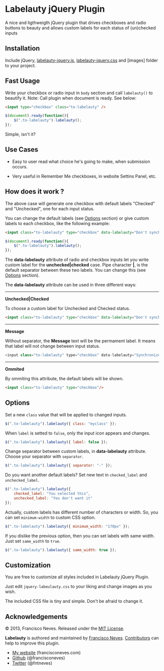 Labelauty jQuery Plugin
=========

A nice and ligthweigth jQuery plugin that drives checkboxes and radio buttons
to beauty and allows custom labels for each status of (un)checked inputs


Installation
------------

Include jQuery, [labelauty-jquery.js], [labelauty-jquery.css] and [images] folder to your project.


Fast Usage
-----------

Write your checkbox or radio input in `body` section and call `labelauty()` to beautify it.
Note: Call plugin when document is ready. See below:

~~~ html
<input type="checkbox" class="to-labelauty" />
~~~

~~~ js
$(document).ready(function(){
	$(".to-labelauty").labelauty();
});
~~~

Simple, isn't it?


Use Cases
----------

 * Easy to user read what choice he's going to make, when submission occurs.

 * Very useful in Remember Me checkboxes, in website Settins Panel, etc.


How does it work ?
--------------

The above case will generate one checkbox with default 
labels "Checked" and "Unchecked", one for each input status.

You can change the default labels (see [Options] section) or 
give custom labels to each checkbox, like the following example:

~~~ html
<input class="to-labelauty" type="checkbox" data-labelauty="Don't synchronize files|Synchronize my files"/>
~~~

~~~ js
$(document).ready(function(){
	$(".to-labelauty").labelauty();
});
~~~

The __data-labelauty__ attribute of radio and checkbox inputs let you write custom label for the __unchecked|checked__ case.
Pipe character __|__, is the default separator between these two labels. You can change this (see [Options] section).




The __data-labelauty__ attribute can be used in three different ways:
__________
__Unchecked|Checked__

To choose a custom label for Unchecked and Checked status.

~~~ html
<input class="to-labelauty" type="checkbox" data-labelauty="Don't synchronize files|Synchronize my files"/>
~~~
__________
__Message__

Without separator, the __Message__ text will be the permament label. It means that label will not change between input status.

~~~ js
<input class="to-labelauty" type="checkbox" data-labelauty="Synchronize my files"/>
~~~
__________
__Ommited__

By ommiting this attribute, the default labels will be shown.

~~~ html
<input class="to-labelauty" type="checkbox"/>
~~~


Options
-------------

Set a new `class` value that will be applied to changed inputs.

~~~ js
$(".to-labelauty").labelauty({ class: "myclass" });
~~~

When `label` is setted to `false`, only the input icon appears and changes.

~~~ js
$(".to-labelauty").labelauty({ label: false });
~~~

Change separator between custom labels, in __data-labelauty__ attribute.
Choose your separator with `separator`.

~~~ js
$(".to-labelauty").labelauty({ separator: "-" });
~~~

Do you want another default labels?
Set new text in `checked_label` and `unchecked_label`.

~~~ js
$(".to-labelauty").labelauty({
	checked_label: "You selected this",
	unchecked_label: "You don't want it"
});
~~~

Actually, custom labels has different number of characters or width.
So, you can set `minimum-width` to custom CSS option.

~~~ js
$(".to-labelauty").labelauty({ minimum_width: "170px" });
~~~

If you dislike the previous option, then you can set labels with same width.
Just set `same_width` to `true`.

~~~ js
$(".to-labelauty").labelauty({ same_width: true });
~~~


Customization
-------------

You are free to customize all styles included in Labelauty jQuery Plugin.

Just edit `jquery-labeulauty.css` to your liking and change images as you wish.


The included CSS file is tiny and simple. Don't be afraid to change it.


Acknowledgements
----------------

© 2013, Francisco Neves. Released under the [MIT License](License.md).

**Labelauty** is authored and maintained by [Francisco Neves][francisconeves].
[Contributors][c] can help to improve this plugin.

 * [My website](http://francisconeves.com) (francisconeves.com)
 * [Github](http://github.com/francisconeves) (@francisconeves)
 * [Twitter](http://twitter.com/fntneves) (@fntneves)

[francisconeves]: http://www.francisconeves.com
[c]:   http://github.com/francisconeves/labelauty-jquery/contributors
[labelauty-jquery.js]: http://r
[labelauty-jquery.css]: http://r
[Options]: https://github.com/francisconeves/labelauty-jquery#options

